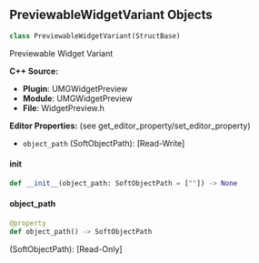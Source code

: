 ## PreviewableWidgetVariant Objects

```python
class PreviewableWidgetVariant(StructBase)
```

Previewable Widget Variant

**C++ Source:**

- **Plugin**: UMGWidgetPreview
- **Module**: UMGWidgetPreview
- **File**: WidgetPreview.h

**Editor Properties:** (see get_editor_property/set_editor_property)

- ``object_path`` (SoftObjectPath):  [Read-Write]

<a id="unreal.PreviewableWidgetVariant.__init__"></a>

#### __init__

```python
def __init__(object_path: SoftObjectPath = [""]) -> None
```

<a id="unreal.PreviewableWidgetVariant.object_path"></a>

#### object_path

```python
@property
def object_path() -> SoftObjectPath
```

(SoftObjectPath):  [Read-Only]

<a id="unreal.PCGLoadAlembicBPData"></a>